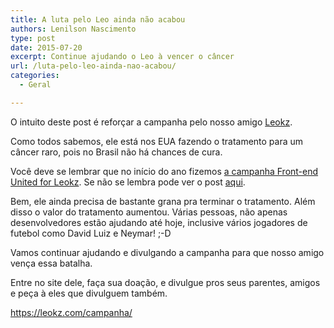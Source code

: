 ```yaml
---
title: A luta pelo Leo ainda não acabou
authors: Lenilson Nascimento
type: post
date: 2015-07-20
excerpt: Continue ajudando o Leo à vencer o câncer
url: /luta-pelo-leo-ainda-nao-acabou/
categories:
  - Geral

---
```

O intuito deste post é reforçar a campanha pelo nosso amigo [Leokz][1].

Como todos sabemos, ele está nos EUA fazendo o tratamento para um câncer raro, pois no Brasil não há chances de cura.

Você deve se lembrar que no início do ano fizemos [a campanha Front-end United for Leokz][2]. Se não se lembra pode ver o post [aqui][3].

Bem, ele ainda precisa de bastante grana pra terminar o tratamento. Além disso o valor do tratamento aumentou. Várias pessoas, não apenas desenvolvedores estão ajudando até hoje, inclusive vários jogadores de futebol como David Luiz e Neymar! ;-D

Vamos continuar ajudando e divulgando a campanha para que nosso amigo vença essa batalha.

Entre no site dele, faça sua doação, e divulgue pros seus parentes, amigos e peça à eles que divulguem também.

<https://leokz.com/campanha/>

 [1]: https://leokz.com/campanha/
 [2]: https://frontendunited.io/leokzw/
 [3]: https://tableless.com.br/front-end-united-leo-kzw/
